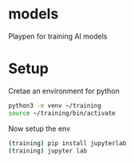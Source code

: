 # models

Playpen for training AI models

# Setup

Cretae an environment for python

```.bash
python3 -m venv ~/training
source ~/training/bin/activate
```

Now setup the env

```.bash
(training) pip install jupyterlab
(training) jupyter lab
```
